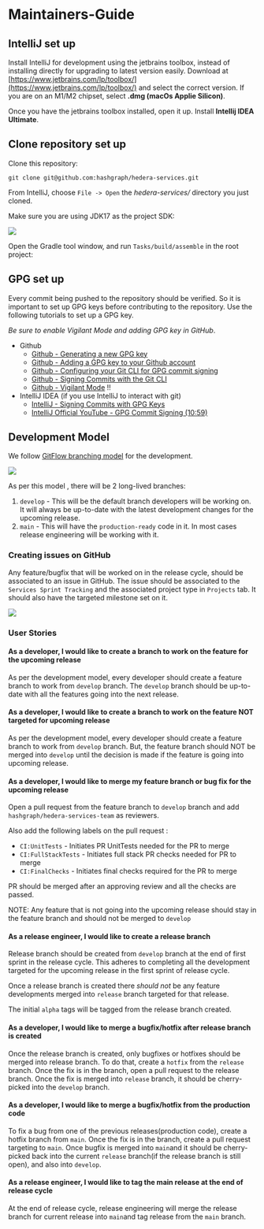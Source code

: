 # Maintainers-Guide

## IntelliJ set up
Install IntelliJ for development using the jetbrains toolbox, instead of installing directly for upgrading to latest 
version easily.
Download at [https://www.jetbrains.com/lp/toolbox/](https://www.jetbrains.com/lp/toolbox/) and select the correct 
version. If you are on an M1/M2 chipset, select **.dmg (macOs Applie Silicon)**.

Once you have the jetbrains toolbox installed, open it up. Install **Intellij IDEA Ultimate**.

## Clone repository set up

Clone this repository:
```
git clone git@github.com:hashgraph/hedera-services.git
```

From IntelliJ, choose `File -> Open` the _hedera-services/_ directory you just cloned.

Make sure you are using JDK17 as the project SDK:

<p>
    <img src="./assets/sdk-17.png"/>
</p>

Open the Gradle tool window, and run `Tasks/build/assemble` in the root project:

## GPG set up
Every commit being pushed to the repository should be verified. So it is important to set up GPG keys before 
contributing to the repository. Use the following tutorials to set up a GPG key. 

*Be sure to enable Vigilant Mode and adding GPG key in GitHub*.

- Github
    - [Github - Generating a new GPG key](https://docs.github.com/en/authentication/managing-commit-signature-verification/generating-a-new-gpg-key)
    - [Github - Adding a GPG key to your Github account](https://docs.github.com/en/authentication/managing-commit-signature-verification/adding-a-gpg-key-to-your-github-account)
    - [Github - Configuring your Git CLI for GPG commit signing](https://docs.github.com/en/authentication/managing-commit-signature-verification/telling-git-about-your-signing-key)
    - [Github - Signing Commits with the Git CLI](https://docs.github.com/en/authentication/managing-commit-signature-verification/signing-commits)
    - [Github - Vigilant Mode](https://docs.github.com/en/authentication/managing-commit-signature-verification/displaying-verification-statuses-for-all-of-your-commits) ‼️
- IntelliJ IDEA (if you use IntelliJ to interact with git)
    - [IntelliJ - Signing Commits with GPG Keys](https://www.jetbrains.com/help/idea/set-up-GPG-commit-signing.html)
    - [IntelliJ Official YouTube - GPG Commit Signing (10:59)](https://youtu.be/RBhz-8fZN9A?t=659)

## Development Model
We follow [GitFlow branching model](https://nvie.com/posts/a-successful-git-branching-model/) for the development.

<p>
    <img src="./assets/gitflow-branching-model.png"/>
</p>

As per this model , there will be 2 long-lived branches:
1. `develop` - This will be the default branch developers will be working on. It will always be up-to-date with the 
latest development changes for the upcoming release.
2. `main` - This will have the `production-ready` code in it. In most cases release engineering will be working with it.

### Creating issues on GitHub
Any feature/bugfix that will be worked on in the release cycle, should be associated to an issue in GitHub.
The issue should be associated to the `Services Sprint Tracking` and the associated project type in `Projects` tab.
It should also have the targeted milestone set on it.

<p>
    <img src="./assets/labels-on-issue.png"/>
</p>

### User Stories

#### As a developer, I would like to create a branch to work on the feature for the upcoming release
As per the development model, every developer should create a feature branch to work from `develop` branch. The 
`develop` branch should be up-to-date with all the features going into the next release.

#### As a developer, I would like to create a branch to work on the feature NOT targeted for upcoming release
As per the development model, every developer should create a feature branch to work from `develop` branch. But, the 
feature branch should NOT be merged into `develop` until the decision is made if the feature is going into upcoming 
release.

#### As a developer, I would like to merge my feature branch or bug fix for the upcoming release
Open a pull request from the feature branch to `develop` branch and add `hashgraph/hedera-services-team` as reviewers.

Also add the following labels on the pull request :
- `CI:UnitTests` - Initiates PR UnitTests needed for the PR to merge
- `CI:FullStackTests` - Initiates full stack PR checks needed for PR to merge
- `CI:FinalChecks` - Initiates final checks required for the PR to merge

PR should be merged after an approving review and all the checks are passed.

NOTE: Any feature that is not going into the upcoming release should stay in the feature branch and should not be merged
to `develop`

#### As a release engineer, I would like to create a release branch

Release branch should be created from `develop` branch at the end of first sprint in the release cycle. This adheres to
completing all the development targeted for the upcoming release in the first sprint of release cycle.

Once a release branch is created there _should not_ be any feature developments merged into `release` branch targeted 
for that release.

The initial `alpha` tags will be tagged from the release branch created.

#### As a developer, I would like to merge a bugfix/hotfix after release branch is created

Once the release branch is created, only bugfixes or hotfixes should be merged into release branch. To do that, create 
a `hotfix` from the `release` branch. Once the fix is in the branch, open a pull request to the release branch. Once 
the fix is merged into `release` branch, it should be cherry-picked into the `develop` branch.

#### As a developer, I would like to merge a bugfix/hotfix from the production code

To fix a bug from one of the previous releases(production code), create a hotfix branch from `main`. Once the fix is in
the branch, create a pull request targeting to `main`. Once bugfix is merged into `main`and it should be cherry-picked 
back into the current `release` branch(if the release branch is still open), and also into `develop`.

#### As a release engineer, I would like to tag the main release at the end of release cycle

At the end of release cycle, release engineering will merge the release branch for current release into `main`and tag 
release from the `main` branch.

